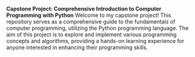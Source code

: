 **Capstone Project: Comprehensive Introduction to Computer Programming with Python**
Welcome to my capstone project! This repository serves as a comprehensive guide to the fundamentals of computer programming, utilizing the Python programming language. The aim of this project is to explore and implement various programming concepts and algorithms, providing a hands-on learning experience for anyone interested in enhancing their programming skills.
